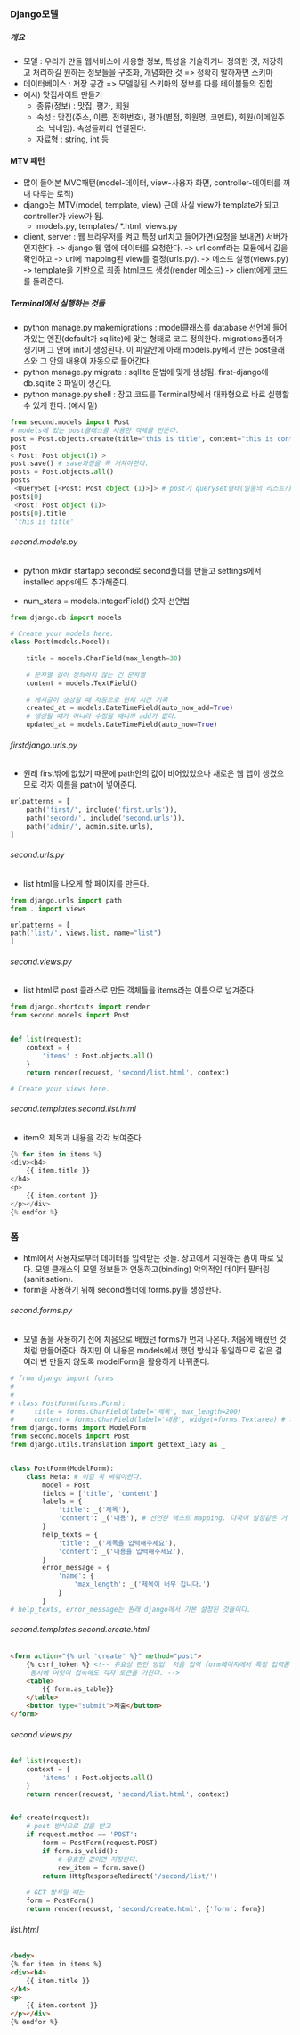 ### Django모델

##### 개요

- 모델 : 우리가 만들 웹서비스에 사용할 정보, 특성을 기술하거나 정의한 것, 저장하고 처리하길 원하는 정보들을 구조화, 개념화한 것 => 정확히 말하자면 스키마
- 데이터베이스 : 저장 공간 => 모델링된 스키마의 정보를 따를 테이블들의 집합
- 예시) 맛집사이트 만들기
  - 종류(정보) : 맛집, 평가, 회원
  - 속성 : 맛집(주소, 이름, 전화번호), 평가(별점, 회원명, 코멘트), 회원(이메일주소, 닉네임). 속성들끼리 연결된다.
  - 자료형 : string, int 등



#### MTV 패턴

- 많이 들어본 MVC패턴(model-데이터, view-사용자 화면, controller-데이터를 꺼내 다루는 로직)
- django는 MTV(model, template, view) 근데 사실 view가 template가 되고 controller가 view가 됨.
  - models.py, templates/ *.html, views.py
- client, server : 웹 브라우저를 켜고 특정 url치고 들어가면(요청을 보내면)  서버가 인지한다. -> django 웹 앱에 데이터를 요청한다. -> url comf라는 모듈에서 값을 확인하고 -> url에 mapping된 view를 결정(urls.py). -> 메소드 실행(views.py) -> template을 기반으로 최종 html코드 생성(render 메소드) -> client에게 코드를 돌려준다.



##### Terminal에서 실행하는 것들

- python manage.py makemigrations : model클래스를 database 선언에 들어가있는 엔진(default가 sqllite)에 맞는 형태로 코드 정의한다. migrations폴더가 생기며 그 안에 init이 생성된다. 이 파일안에 아래 models.py에서 만든 post클래스와 그 안의 내용이 자동으로 들어간다.
- python manage.py migrate : sqllite 문법에 맞게 생성됨. first-django에 db.sqlite 3 파일이 생긴다.
- python manage.py shell : 장고 코드를 Terminal창에서 대화형으로 바로 실행할 수 있게 한다. (예시 밑)

```python
from second.models import Post
# models에 있는 post클래스를 사용한 객체를 만든다.
post = Post.objects.create(title="this is title", content="this is content")   
post
< Post: Post object(1) >
post.save() # save과정을 꼭 거쳐야한다.
posts = Post.objects.all()
posts
 <QuerySet [<Post: Post object (1)>]> # post가 queryset형태(일종의 리스트?)로 합쳐진다.
posts[0]
 <Post: Post object (1)>
posts[0].title
 'this is title'
```





###### second.models.py

- python mkdir startapp second로 second폴더를 만들고 settings에서 installed apps에도 추가해준다.

- num_stars = models.IntegerField() 숫자 선언법

```python
from django.db import models

# Create your models here.
class Post(models.Model):
    
    title = models.CharField(max_length=30)
    
    # 문자열 길이 정의하지 않는 긴 문자열
    content = models.TextField() 
    
	# 게시글이 생성될 때 자동으로 현재 시간 기록
    created_at = models.DateTimeField(auto_now_add=True)
    # 생성될 때가 아니라 수정될 때니까 add가 없다.
    updated_at = models.DateTimeField(auto_now=True) 
```



###### firstdjango.urls.py

- 원래 first밖에 없었기 때문에 path안의 값이 비어있었으나 새로운 웹 앱이 생겼으므로 각자 이름을 path에 넣어준다.

```python
urlpatterns = [
    path('first/', include('first.urls')),
    path('second/', include('second.urls')),
    path('admin/', admin.site.urls),
]
```



###### second.urls.py

- list html을 나오게 할 페이지를 만든다.

```python
from django.urls import path
from . import views

urlpatterns = [
path('list/', views.list, name="list")
]
```



###### second.views.py

- list html로 post 클래스로 만든 객체들을 items라는 이름으로 넘겨준다.

```python
from django.shortcuts import render
from second.models import Post


def list(request):
    context = {
        'items' : Post.objects.all()
    }
    return render(request, 'second/list.html', context)

# Create your views here.
```



###### second.templates.second.list.html

- item의 제목과 내용을 각각 보여준다. 

```python
{% for item in items %}
<div><h4>
    {{ item.title }}
</h4>
<p>
    {{ item.content }}
</p></div>
{% endfor %}
```



### 폼

- html에서 사용자로부터 데이터를 입력받는 것들. 장고에서 지원하는 폼이 따로 있다. 모델 클래스의 모델 정보들과 연동하고(binding) 악의적인 데이터 필터링(sanitisation). 
- form을 사용하기 위해 second폴더에 forms.py를 생성한다.



###### second.forms.py

- 모델 폼을 사용하기 전에 처음으로 배웠던 forms가 먼저 나온다. 처음에 배웠던 것 처럼 만들어준다. 하지만 이 내용은  models에서 했던 방식과 동일하므로 같은 걸 여러 번 만들지 않도록 modelForm을 활용하게 바꿔준다.

```python
# from django import forms
#
#
# class PostForm(forms.Form):
#     title = forms.CharField(label='제목', max_length=200)
#     content = forms.CharField(label='내용', widget=forms.Textarea) # 기니까 입력박스가 아니라 textarea로 변환시켜줌
from django.forms import ModelForm
from second.models import Post
from django.utils.translation import gettext_lazy as _


class PostForm(ModelForm):
    class Meta: # 이걸 꼭 써줘야한다.
        model = Post
        fields = ['title', 'content']
        labels = {
            'title': _('제목'),
            'content': _('내용'), # 선언한 텍스트 mapping. 다국어 설정같은 거 사용하기 위해 이 설정을 하지 않으면 models에서 설정한 title, content라는 영어로 나온다.
        }
        help_texts = {
            'title': _('제목을 입력해주세요'),
            'content': _('내용을 입력해주세요'),
        }
        error_message = {
            'name': {
                'max_length': _('제목이 너무 깁니다.')
            }
        }
# help_texts, error_message는 원래 django에서 기본 설정된 것들이다.
```



###### second.templates.second.create.html

```html
<form action="{% url 'create' %}" method="post">
    {% csrf_token %} <!-- 유효성 판단 방법. 처음 입력 form페이지에서 특정 입력폼 생성될 때 마다 unique한 문자열을 발행한다.
     동시에 여럿이 접속해도 각자 토큰을 가진다. -->
    <table>
        {{ form.as_table}}
    </table>
    <button type="submit">제출</button>
</form>
```



###### second.views.py

```python
def list(request):
    context = {
        'items' : Post.objects.all()
    }
    return render(request, 'second/list.html', context)


def create(request):
    # post 방식으로 값을 받고
    if request.method == 'POST':
        form = PostForm(request.POST)
        if form.is_valid():
            # 유효한 값이면 저장한다.
            new_item = form.save()
        return HttpResponseRedirect('/second/list/')
    
    # GET 방식일 때는
    form = PostForm()
    return render(request, 'second/create.html', {'form': form})
```



###### list.html

```html
<body>
{% for item in items %}
<div><h4>
    {{ item.title }}
</h4>
<p>
    {{ item.content }}
</p></div>
{% endfor %}
```

